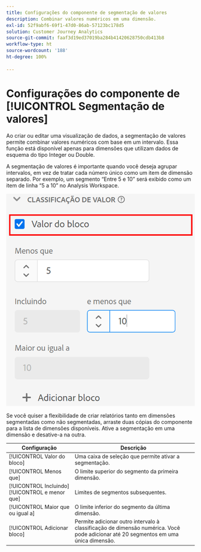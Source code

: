 ```yaml
---
title: Configurações do componente de segmentação de valores
description: Combinar valores numéricos em uma dimensão.
exl-id: 52f9abf6-69f1-47d0-86ab-57123bc178d5
solution: Customer Journey Analytics
source-git-commit: faaf3d19ed37019ba284b41420628750cdb413b8
workflow-type: ht
source-wordcount: '188'
ht-degree: 100%

---
```


# Configurações do componente de [!UICONTROL Segmentação de valores]

Ao criar ou editar uma visualização de dados, a segmentação de valores permite combinar valores numéricos com base em um intervalo. Essa função está disponível apenas para dimensões que utilizam dados de esquema do tipo Integer ou Double.

A segmentação de valores é importante quando você deseja agrupar intervalos, em vez de tratar cada número único como um item de dimensão separado. Por exemplo, um segmento “Entre 5 e 10” será exibido como um item de linha “5 a 10” no Analysis Workspace.

![Classificação de valor](../assets/value-bucketing.png)

Se você quiser a flexibilidade de criar relatórios tanto em dimensões segmentadas como não segmentadas, arraste duas cópias do componente para a lista de dimensões disponíveis. Ative a segmentação em uma dimensão e desative-a na outra.

| Configuração | Descrição |
| --- | --- |
| [!UICONTROL Valor do bloco] | Uma caixa de seleção que permite ativar a segmentação. |
| [!UICONTROL Menos que] | O limite superior do segmento da primeira dimensão. |
| [!UICONTROL Incluindo] [!UICONTROL e menor que] | Limites de segmentos subsequentes. |
| [!UICONTROL Maior que ou igual a] | O limite inferior do segmento da última dimensão. |
| [!UICONTROL Adicionar bloco] | Permite adicionar outro intervalo à classificação de dimensão numérica. Você pode adicionar até 20 segmentos em uma única dimensão. |
